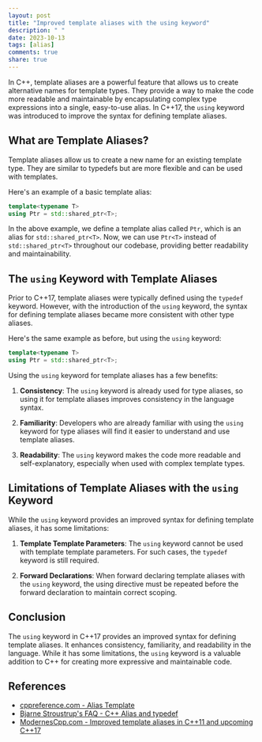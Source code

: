 ```yaml
---
layout: post
title: "Improved template aliases with the using keyword"
description: " "
date: 2023-10-13
tags: [alias]
comments: true
share: true
---
```


In C++, template aliases are a powerful feature that allows us to create alternative names for template types. They provide a way to make the code more readable and maintainable by encapsulating complex type expressions into a single, easy-to-use alias. In C++17, the `using` keyword was introduced to improve the syntax for defining template aliases. 

## What are Template Aliases?

Template aliases allow us to create a new name for an existing template type. They are similar to typedefs but are more flexible and can be used with templates. 

Here's an example of a basic template alias:

```cpp
template<typename T>
using Ptr = std::shared_ptr<T>;
```

In the above example, we define a template alias called `Ptr`, which is an alias for `std::shared_ptr<T>`. Now, we can use `Ptr<T>` instead of `std::shared_ptr<T>` throughout our codebase, providing better readability and maintainability.

## The `using` Keyword with Template Aliases

Prior to C++17, template aliases were typically defined using the `typedef` keyword. However, with the introduction of the `using` keyword, the syntax for defining template aliases became more consistent with other type aliases.

Here's the same example as before, but using the `using` keyword:

```cpp
template<typename T>
using Ptr = std::shared_ptr<T>;
```

Using the `using` keyword for template aliases has a few benefits:

1. **Consistency**: The `using` keyword is already used for type aliases, so using it for template aliases improves consistency in the language syntax.

2. **Familiarity**: Developers who are already familiar with using the `using` keyword for type aliases will find it easier to understand and use template aliases.

3. **Readability**: The `using` keyword makes the code more readable and self-explanatory, especially when used with complex template types.

## Limitations of Template Aliases with the `using` Keyword

While the `using` keyword provides an improved syntax for defining template aliases, it has some limitations:

1. **Template Template Parameters**: The `using` keyword cannot be used with template template parameters. For such cases, the `typedef` keyword is still required.

2. **Forward Declarations**: When forward declaring template aliases with the `using` keyword, the using directive must be repeated before the forward declaration to maintain correct scoping.

## Conclusion

The `using` keyword in C++17 provides an improved syntax for defining template aliases. It enhances consistency, familiarity, and readability in the language. While it has some limitations, the `using` keyword is a valuable addition to C++ for creating more expressive and maintainable code.

## References
- [cppreference.com - Alias Template](https://en.cppreference.com/w/cpp/language/type_alias)
- [Bjarne Stroustrup's FAQ - C++ Alias and typedef](https://www.stroustrup.com/bs_faq2.html#alias)
- [ModernesCpp.com - Improved template aliases in C++11 and upcoming C++17](https://www.modernescpp.com/index.php/improved-template-aliases-in-c-11-and-upcoming-c-17)